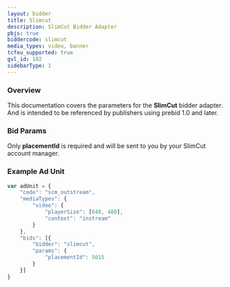 ```yaml
---
layout: bidder
title: Slimcut
description: SlimCut Bidder Adapter
pbjs: true
biddercode: slimcut
media_types: video, banner
tcfeu_supported: true
gvl_id: 102
sidebarType: 1
---
```


### Overview

This documentation covers the parameters for the **SlimCut** bidder adapter. And is intended to be referenced by publishers using prebid 1.0 and later.

### Bid Params

Only **placementId** is required and will be sent to you by your SlimCut account manager.

### Example Ad Unit

```javascript
var adUnit = {
    "code": "scm_outstream",
    "mediaTypes": {
        "video": {
            "playerSize": [640, 480],
            "context": "instream"
        }
    },
    "bids": [{
        "bidder": "slimcut",
        "params": {
            "placementId": 5015
        }
    }]
}
```
